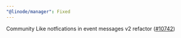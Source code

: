 ```yaml
---
"@linode/manager": Fixed
---
```


Community Like notfications in event messages v2 refactor ([#10742](https://github.com/linode/manager/pull/10742))
